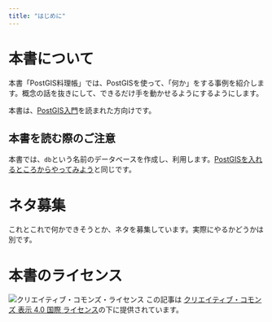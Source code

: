 ```yaml
---
title: "はじめに"
---
```

# 本書について

本書「PostGIS料理帳」では、PostGISを使って、「何か」をする事例を紹介します。概念の話を抜きにして、できるだけ手を動かせるようにするようにします。

本書は、[PostGIS入門](../../caea8d4c77dbba2e23a0)を読まれた方向けです。

## 本書を読む際のご注意

本書では、``db``という名前のデータベースを作成し、利用します。[PostGISを入れるところからやってみよう](../../b1de0a18073af70946e0/viewer/introduction)と同じです。

# ネタ募集

これとこれで何かできそうとか、ネタを募集しています。実際にやるかどうかは別です。

# 本書のライセンス
![クリエイティブ・コモンズ・ライセンス](https://i.creativecommons.org/l/by/4.0/88x31.png)
この記事は [クリエイティブ・コモンズ 表示 4.0 国際 ライセンス](http://creativecommons.org/licenses/by/4.0/)の下に提供されています。
